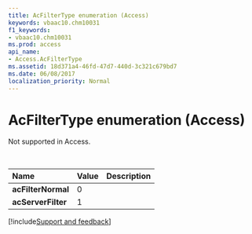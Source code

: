 ```yaml
---
title: AcFilterType enumeration (Access)
keywords: vbaac10.chm10031
f1_keywords:
- vbaac10.chm10031
ms.prod: access
api_name:
- Access.AcFilterType
ms.assetid: 18d371a4-46fd-47d7-440d-3c321c679bd7
ms.date: 06/08/2017
localization_priority: Normal
---
```



# AcFilterType enumeration (Access)

Not supported in Access.

<br/>

|Name|Value|Description|
|:-----|:-----|:-----|
|**acFilterNormal**|0||
|**acServerFilter**|1||

[!include[Support and feedback](~/includes/feedback-boilerplate.md)]